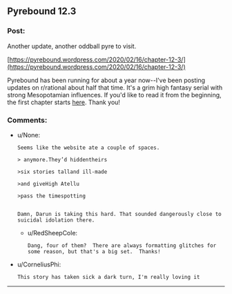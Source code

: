 ## Pyrebound 12.3

### Post:

Another update, another oddball pyre to visit.

[https://pyrebound.wordpress.com/2020/02/16/chapter-12-3/](https://pyrebound.wordpress.com/2020/02/16/chapter-12-3/)

Pyrebound has been running for about a year now--I've been posting updates on r/rational about half that time.  It's a grim high fantasy serial with strong Mesopotamian influences.  If you'd like to read it from the beginning, the first chapter starts [here](https://pyrebound.wordpress.com/2019/01/17/one-a-child-of-the-hearth/).  Thank you!

### Comments:

- u/None:
  ```
  Seems like the website ate a couple of spaces.

  > anymore.They’d hiddentheirs

  >six stories talland ill-made

  >and giveHigh Atellu

  >pass the timespotting


  Damn, Darun is taking this hard. That sounded dangerously close to suicidal idolation there.
  ```

  - u/RedSheepCole:
    ```
    Dang, four of them?  There are always formatting glitches for some reason, but that's a big set.  Thanks!
    ```

- u/CorneliusPhi:
  ```
  This story has taken sick a dark turn, I'm really loving it
  ```

---


